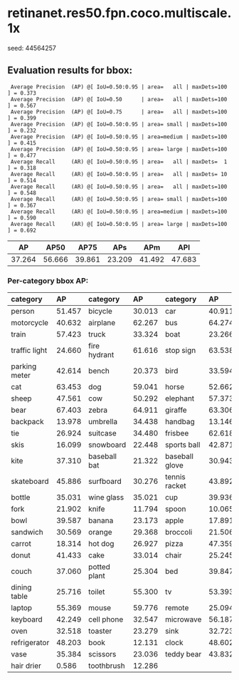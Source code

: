 # retinanet.res50.fpn.coco.multiscale.1x  

seed: 44564257

## Evaluation results for bbox:  

```  
 Average Precision  (AP) @[ IoU=0.50:0.95 | area=   all | maxDets=100 ] = 0.373
 Average Precision  (AP) @[ IoU=0.50      | area=   all | maxDets=100 ] = 0.567
 Average Precision  (AP) @[ IoU=0.75      | area=   all | maxDets=100 ] = 0.399
 Average Precision  (AP) @[ IoU=0.50:0.95 | area= small | maxDets=100 ] = 0.232
 Average Precision  (AP) @[ IoU=0.50:0.95 | area=medium | maxDets=100 ] = 0.415
 Average Precision  (AP) @[ IoU=0.50:0.95 | area= large | maxDets=100 ] = 0.477
 Average Recall     (AR) @[ IoU=0.50:0.95 | area=   all | maxDets=  1 ] = 0.318
 Average Recall     (AR) @[ IoU=0.50:0.95 | area=   all | maxDets= 10 ] = 0.514
 Average Recall     (AR) @[ IoU=0.50:0.95 | area=   all | maxDets=100 ] = 0.548
 Average Recall     (AR) @[ IoU=0.50:0.95 | area= small | maxDets=100 ] = 0.367
 Average Recall     (AR) @[ IoU=0.50:0.95 | area=medium | maxDets=100 ] = 0.590
 Average Recall     (AR) @[ IoU=0.50:0.95 | area= large | maxDets=100 ] = 0.692
```  
|   AP   |  AP50  |  AP75  |  APs   |  APm   |  APl   |  
|:------:|:------:|:------:|:------:|:------:|:------:|  
| 37.264 | 56.666 | 39.861 | 23.209 | 41.492 | 47.683 |

### Per-category bbox AP:  

| category      | AP     | category     | AP     | category       | AP     |  
|:--------------|:-------|:-------------|:-------|:---------------|:-------|  
| person        | 51.457 | bicycle      | 30.013 | car            | 40.911 |  
| motorcycle    | 40.632 | airplane     | 62.267 | bus            | 64.274 |  
| train         | 57.423 | truck        | 33.324 | boat           | 23.266 |  
| traffic light | 24.660 | fire hydrant | 61.616 | stop sign      | 63.538 |  
| parking meter | 42.614 | bench        | 20.373 | bird           | 33.594 |  
| cat           | 63.453 | dog          | 59.041 | horse          | 52.662 |  
| sheep         | 47.561 | cow          | 50.292 | elephant       | 57.373 |  
| bear          | 67.403 | zebra        | 64.911 | giraffe        | 63.306 |  
| backpack      | 13.978 | umbrella     | 34.438 | handbag        | 13.146 |  
| tie           | 26.924 | suitcase     | 34.480 | frisbee        | 62.618 |  
| skis          | 16.099 | snowboard    | 22.448 | sports ball    | 42.871 |  
| kite          | 37.310 | baseball bat | 21.322 | baseball glove | 30.943 |  
| skateboard    | 45.886 | surfboard    | 30.276 | tennis racket  | 43.892 |  
| bottle        | 35.031 | wine glass   | 35.021 | cup            | 39.936 |  
| fork          | 21.902 | knife        | 11.794 | spoon          | 10.065 |  
| bowl          | 39.587 | banana       | 23.173 | apple          | 17.891 |  
| sandwich      | 30.569 | orange       | 29.368 | broccoli       | 21.506 |  
| carrot        | 18.314 | hot dog      | 26.927 | pizza          | 47.359 |  
| donut         | 41.433 | cake         | 33.014 | chair          | 25.245 |  
| couch         | 37.060 | potted plant | 25.304 | bed            | 39.847 |  
| dining table  | 25.716 | toilet       | 55.300 | tv             | 53.393 |  
| laptop        | 55.369 | mouse        | 59.776 | remote         | 25.094 |  
| keyboard      | 42.249 | cell phone   | 32.547 | microwave      | 56.187 |  
| oven          | 32.518 | toaster      | 23.279 | sink           | 32.723 |  
| refrigerator  | 48.203 | book         | 12.131 | clock          | 48.602 |  
| vase          | 35.384 | scissors     | 23.036 | teddy bear     | 43.832 |  
| hair drier    | 0.586  | toothbrush   | 12.286 |                |        |
